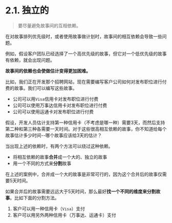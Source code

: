 # 2.1. 独立的

> 要尽量避免故事间的互相依赖。

在对故事排列优先级时，或者使用故事做计划时，故事间的相互依赖会导致一些问题。

例如，假设客户团队已经选择了一个高优先级的故事，但它对一个低优先级的故事有依赖，就会出现问题。

**故事间的依赖也会使做估计变得更加困难。**

比如，我们正在开发那个招聘网站，现在需要编写客户公司如何对发布职位进行付费的故事。我们可以编写这些故事。

- 公司可以用`Visa`信用卡对发布职位进行付费
- 公司可以使用万事达信用卡对发布职位进行付费
- 公司可以使用运通卡对发布职位进行付费

假设，开发人员估计支持第一种信用卡（不考虑是哪一种）需要3天，而然后支持第二种和第三种各需要一天时间。对于这些很高相互依赖的故事，你不知道给每个故事估计多少时间--哪个故事应该给3天的估计？ 

当出现上述的依赖时，有两个方法可以绕过这种依赖。

- 将相互依赖的故事**合并**成一个大的、独立的故事
- 用一个不同的方式来**分割**故事

在上述的案例中，合并成一个大的故事是非常可行的，因为这个合并后的故事仅需要5天时间。

如果合并后的故事需要远远大于5天时间，那么最好**找一个不同的维度来分割故事**。比如下面的分割方法。

1. 客户可以用一种信用卡（`Visa`）支付
2. 客户可以用另外两种信用卡（万事达、运通卡）支付

如果你实在是不想合并故事，也找不到合适的方法来分割它，还有一个简单的方法，就是**在故事上记录两种不同的估计方法**：

- 如果早于另一个故事的估计
- 如果晚于另一个故事的估计